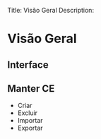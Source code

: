 Title: Visão Geral
Description:

# Visão Geral


## Interface


## Manter CE

- Criar
- Excluir
- Importar
- Exportar
